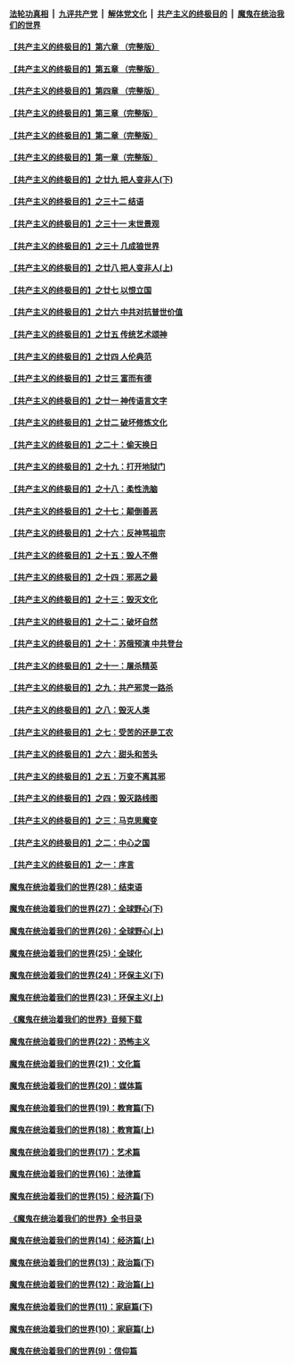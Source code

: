 ####  [法轮功真相](../../../../basic/blob/master/README.md?t=01111139) &nbsp;|&nbsp; [九评共产党](../../../../9ping.md/blob/master/README.md?t=01111139) &nbsp;|&nbsp; [解体党文化](../../../../jtdwh.md/blob/master/README.md?t=01111139)  &nbsp;|&nbsp; [共产主义的终极目的](../../../../gczydzjmd.md/blob/master/README.md?t=01111139) &nbsp;|&nbsp; [魔鬼在统治我们的世界](../../../../mgztzwmdsj.md/blob/master/README.md?t=01111139) 

#### [【共产主义的终极目的】第六章 （完整版）](../pages/nsc422/n11428913.md?t=01111139) 

#### [【共产主义的终极目的】第五章 （完整版）](../pages/nsc422/n11428912.md?t=01111139) 

#### [【共产主义的终极目的】第四章 （完整版）](../pages/nsc422/n11428907.md?t=01111139) 

#### [【共产主义的终极目的】第三章（完整版）](../pages/nsc422/n11428848.md?t=01111139) 

#### [【共产主义的终极目的】第二章（完整版）](../pages/nsc422/n11428831.md?t=01111139) 

#### [【共产主义的终极目的】第一章（完整版）](../pages/nsc422/n11417651.md?t=01111139) 

#### [【共产主义的终极目的】之廿九 把人变非人(下)](../pages/nsc422/n11344140.md?t=01111139) 

#### [【共产主义的终极目的】之三十二 结语](../pages/nsc422/n11360535.md?t=01111139) 

#### [【共产主义的终极目的】之三十一 末世景观](../pages/nsc422/n11351129.md?t=01111139) 

#### [【共产主义的终极目的】之三十 几成狼世界](../pages/nsc422/n11348280.md?t=01111139) 

#### [【共产主义的终极目的】之廿八 把人变非人(上)](../pages/nsc422/n11340492.md?t=01111139) 

#### [【共产主义的终极目的】之廿七 以恨立国](../pages/nsc422/n11336944.md?t=01111139) 

#### [【共产主义的终极目的】之廿六 中共对抗普世价值](../pages/nsc422/n11324785.md?t=01111139) 

#### [【共产主义的终极目的】之廿五 传统艺术颂神](../pages/nsc422/n11296396.md?t=01111139) 

#### [【共产主义的终极目的】之廿四 人伦典范](../pages/nsc422/n11296397.md?t=01111139) 

#### [【共产主义的终极目的】之廿三 富而有德](../pages/nsc422/n11283598.md?t=01111139) 

#### [【共产主义的终极目的】之廿一 神传语言文字](../pages/nsc422/n11263265.md?t=01111139) 

#### [【共产主义的终极目的】之廿二 破坏修炼文化](../pages/nsc422/n11245728.md?t=01111139) 

#### [【共产主义的终极目的】之二十：偷天换日](../pages/nsc422/n11238846.md?t=01111139) 

#### [【共产主义的终极目的】之十九：打开地狱门](../pages/nsc422/n11206376.md?t=01111139) 

#### [【共产主义的终极目的】之十八：柔性洗脑](../pages/nsc422/n11199994.md?t=01111139) 

#### [【共产主义的终极目的】之十七：颠倒善恶](../pages/nsc422/n11179782.md?t=01111139) 

#### [【共产主义的终极目的】之十六：反神骂祖宗](../pages/nsc422/n11166798.md?t=01111139) 

#### [【共产主义的终极目的】之十五：毁人不倦](../pages/nsc422/n11166792.md?t=01111139) 

#### [【共产主义的终极目的】之十四：邪恶之最](../pages/nsc422/n11150249.md?t=01111139) 

#### [【共产主义的终极目的】之十三：毁灭文化](../pages/nsc422/n11135227.md?t=01111139) 

#### [【共产主义的终极目的】之十二：破坏自然](../pages/nsc422/n11135214.md?t=01111139) 

#### [【共产主义的终极目的】之十：苏俄预演 中共登台](../pages/nsc422/n11118424.md?t=01111139) 

#### [【共产主义的终极目的】之十一：屠杀精英](../pages/nsc422/n11118442.md?t=01111139) 

#### [【共产主义的终极目的】之九：共产邪灵一路杀](../pages/nsc422/n11114139.md?t=01111139) 

#### [【共产主义的终极目的】之八：毁灭人类](../pages/nsc422/n11108503.md?t=01111139) 

#### [【共产主义的终极目的】之七：受苦的还是工农](../pages/nsc422/n11101809.md?t=01111139) 

#### [【共产主义的终极目的】之六：甜头和苦头](../pages/nsc422/n11096971.md?t=01111139) 

#### [【共产主义的终极目的】之五：万变不离其邪](../pages/nsc422/n11091285.md?t=01111139) 

#### [【共产主义的终极目的】之四：毁灭路线图](../pages/nsc422/n11086284.md?t=01111139) 

#### [【共产主义的终极目的】之三：马克思魔变](../pages/nsc422/n11061941.md?t=01111139) 

#### [【共产主义的终极目的】之二：中心之国](../pages/nsc422/n11047728.md?t=01111139) 

#### [【共产主义的终极目的】之一：序言](../pages/nsc422/n11086077.md?t=01111139) 

#### [魔鬼在统治着我们的世界(28)：结束语](../pages/nsc422/n10936246.md?t=01111139) 

#### [魔鬼在统治着我们的世界(27)：全球野心(下)](../pages/nsc422/n10928319.md?t=01111139) 

#### [魔鬼在统治着我们的世界(26)：全球野心(上)](../pages/nsc422/n10900318.md?t=01111139) 

#### [魔鬼在统治着我们的世界(25)：全球化](../pages/nsc422/n10788205.md?t=01111139) 

#### [魔鬼在统治着我们的世界(24)：环保主义(下)](../pages/nsc422/n10695307.md?t=01111139) 

#### [魔鬼在统治着我们的世界(23)：环保主义(上)](../pages/nsc422/n10688613.md?t=01111139) 

#### [《魔鬼在统治着我们的世界》音频下载](../pages/nsc422/n10635553.md?t=01111139) 

#### [魔鬼在统治着我们的世界(22)：恐怖主义](../pages/nsc422/n10614727.md?t=01111139) 

#### [魔鬼在统治着我们的世界(21)：文化篇](../pages/nsc422/n10597706.md?t=01111139) 

#### [魔鬼在统治着我们的世界(20)：媒体篇](../pages/nsc422/n10586579.md?t=01111139) 

#### [魔鬼在统治着我们的世界(19)：教育篇(下)](../pages/nsc422/n10564808.md?t=01111139) 

#### [魔鬼在统治着我们的世界(18)：教育篇(上)](../pages/nsc422/n10526970.md?t=01111139) 

#### [魔鬼在统治着我们的世界(17)：艺术篇](../pages/nsc422/n10499093.md?t=01111139) 

#### [魔鬼在统治着我们的世界(16)：法律篇](../pages/nsc422/n10485969.md?t=01111139) 

#### [魔鬼在统治着我们的世界(15)：经济篇(下)](../pages/nsc422/n10469975.md?t=01111139) 

#### [《魔鬼在统治着我们的世界》全书目录](../pages/nsc422/n10464261.md?t=01111139) 

#### [魔鬼在统治着我们的世界(14)：经济篇(上)](../pages/nsc422/n10457370.md?t=01111139) 

#### [魔鬼在统治着我们的世界(13)：政治篇(下)](../pages/nsc422/n10448270.md?t=01111139) 

#### [魔鬼在统治着我们的世界(12)：政治篇(上)](../pages/nsc422/n10444576.md?t=01111139) 

#### [魔鬼在统治着我们的世界(11)：家庭篇(下)](../pages/nsc422/n10440961.md?t=01111139) 

#### [魔鬼在统治着我们的世界(10)：家庭篇(上)](../pages/nsc422/n10435448.md?t=01111139) 

#### [魔鬼在统治着我们的世界(9)：信仰篇](../pages/nsc422/n10432159.md?t=01111139) 

